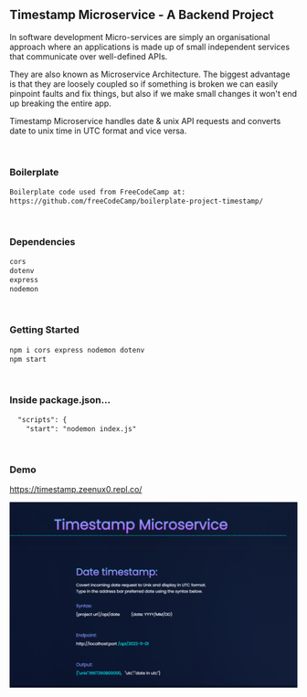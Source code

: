 ## Timestamp Microservice - A Backend Project

In software development Micro-services are simply an organisational approach where an applications is made up of small independent services that communicate over well-defined APIs.
 
 They are also known as Microservice Architecture. The biggest advantage is that they are loosely coupled so if something is broken we can easily pinpoint faults and fix things, but also if we make small changes it won't end up breaking the entire app.

 Timestamp Microservice handles date & unix API requests and converts date to unix time in UTC format and vice versa.


<br>


### Boilerplate
```
Boilerplate code used from FreeCodeCamp at: 
https://github.com/freeCodeCamp/boilerplate-project-timestamp/

```


<br>

### Dependencies
```
cors
dotenv
express
nodemon

```

<br>

### Getting Started
```
npm i cors express nodemon dotenv 
npm start 

```

<br>

### Inside package.json...
```
  "scripts": {
    "start": "nodemon index.js"
```

<br>

### Demo
https://timestamp.zeenux0.repl.co/

![My Image](img/preview.png)



